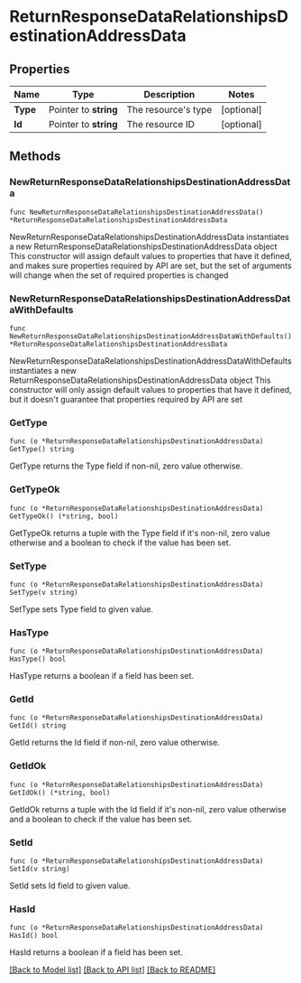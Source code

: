 # ReturnResponseDataRelationshipsDestinationAddressData

## Properties

Name | Type | Description | Notes
------------ | ------------- | ------------- | -------------
**Type** | Pointer to **string** | The resource&#39;s type | [optional] 
**Id** | Pointer to **string** | The resource ID | [optional] 

## Methods

### NewReturnResponseDataRelationshipsDestinationAddressData

`func NewReturnResponseDataRelationshipsDestinationAddressData() *ReturnResponseDataRelationshipsDestinationAddressData`

NewReturnResponseDataRelationshipsDestinationAddressData instantiates a new ReturnResponseDataRelationshipsDestinationAddressData object
This constructor will assign default values to properties that have it defined,
and makes sure properties required by API are set, but the set of arguments
will change when the set of required properties is changed

### NewReturnResponseDataRelationshipsDestinationAddressDataWithDefaults

`func NewReturnResponseDataRelationshipsDestinationAddressDataWithDefaults() *ReturnResponseDataRelationshipsDestinationAddressData`

NewReturnResponseDataRelationshipsDestinationAddressDataWithDefaults instantiates a new ReturnResponseDataRelationshipsDestinationAddressData object
This constructor will only assign default values to properties that have it defined,
but it doesn't guarantee that properties required by API are set

### GetType

`func (o *ReturnResponseDataRelationshipsDestinationAddressData) GetType() string`

GetType returns the Type field if non-nil, zero value otherwise.

### GetTypeOk

`func (o *ReturnResponseDataRelationshipsDestinationAddressData) GetTypeOk() (*string, bool)`

GetTypeOk returns a tuple with the Type field if it's non-nil, zero value otherwise
and a boolean to check if the value has been set.

### SetType

`func (o *ReturnResponseDataRelationshipsDestinationAddressData) SetType(v string)`

SetType sets Type field to given value.

### HasType

`func (o *ReturnResponseDataRelationshipsDestinationAddressData) HasType() bool`

HasType returns a boolean if a field has been set.

### GetId

`func (o *ReturnResponseDataRelationshipsDestinationAddressData) GetId() string`

GetId returns the Id field if non-nil, zero value otherwise.

### GetIdOk

`func (o *ReturnResponseDataRelationshipsDestinationAddressData) GetIdOk() (*string, bool)`

GetIdOk returns a tuple with the Id field if it's non-nil, zero value otherwise
and a boolean to check if the value has been set.

### SetId

`func (o *ReturnResponseDataRelationshipsDestinationAddressData) SetId(v string)`

SetId sets Id field to given value.

### HasId

`func (o *ReturnResponseDataRelationshipsDestinationAddressData) HasId() bool`

HasId returns a boolean if a field has been set.


[[Back to Model list]](../README.md#documentation-for-models) [[Back to API list]](../README.md#documentation-for-api-endpoints) [[Back to README]](../README.md)


